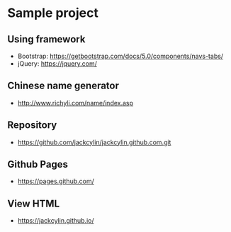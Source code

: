 # Sample project
## Using framework
 * Bootstrap: https://getbootstrap.com/docs/5.0/components/navs-tabs/
 * jQuery: https://jquery.com/

## Chinese name generator
 * http://www.richyli.com/name/index.asp

## Repository
 * https://github.com/jackcylin/jackcylin.github.com.git

## Github Pages
 * https://pages.github.com/

## View HTML
 * https://jackcylin.github.io/
